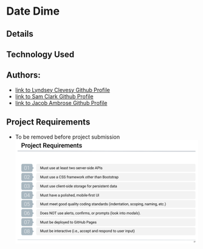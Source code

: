 # Date Dime

## Details

## Technology Used

## Authors:

- [link to Lyndsey Clevesy Github Profile]()
- [link to Sam Clark Github Profile]()
- [link to Jacob Ambrose Github Profile](https://github.com/jambrose0)

## Project Requirements

- To be removed before project submission
  ![Screenshot](/assets/images/pr-requirements.png)
